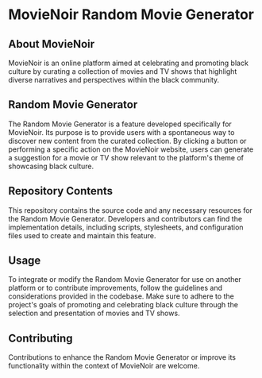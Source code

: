 
# MovieNoir Random Movie Generator

## About MovieNoir

MovieNoir is an online platform aimed at celebrating and promoting black culture by curating a collection of movies and TV shows that highlight diverse narratives and perspectives within the black community.

## Random Movie Generator

The Random Movie Generator is a feature developed specifically for MovieNoir. Its purpose is to provide users with a spontaneous way to discover new content from the curated collection. By clicking a button or performing a specific action on the MovieNoir website, users can generate a suggestion for a movie or TV show relevant to the platform's theme of showcasing black culture.

## Repository Contents

This repository contains the source code and any necessary resources for the Random Movie Generator. Developers and contributors can find the implementation details, including scripts, stylesheets, and configuration files used to create and maintain this feature.

## Usage

To integrate or modify the Random Movie Generator for use on another platform or to contribute improvements, follow the guidelines and considerations provided in the codebase. Make sure to adhere to the project's goals of promoting and celebrating black culture through the selection and presentation of movies and TV shows.

## Contributing

Contributions to enhance the Random Movie Generator or improve its functionality within the context of MovieNoir are welcome.


